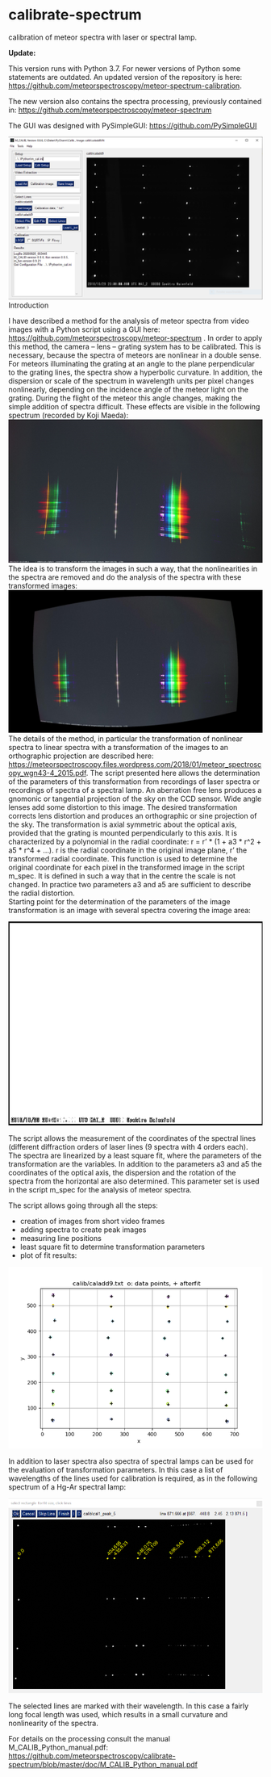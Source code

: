 # calibrate-spectrum
calibration of meteor spectra with laser or spectral lamp.

<b> Update:</b> 

This version runs with Python 3.7. For newer versions of Python some statements are outdated. An updated version of the repository is here:
https://github.com/meteorspectroscopy/meteor-spectrum-calibration.

The new version also contains the spectra processing, previously contained in:
https://github.com/meteorspectroscopy/meteor-spectrum

The GUI was designed with PySimpleGUI: https://github.com/PySimpleGUI

<img src=https://github.com/meteorspectroscopy/calibrate-spectrum/blob/master/doc/m_calib_menu.png>
Introduction

I have described a method for the analysis of meteor spectra from video images with a Python script using a GUI here: 
https://github.com/meteorspectroscopy/meteor-spectrum . 
In order to apply this method, the camera – lens – grating system has to be calibrated. This is necessary, because the spectra of meteors are nonlinear in a double sense. For meteors illuminating the grating at an angle to the plane perpendicular to the grating lines, the spectra show a hyperbolic curvature. In addition, the dispersion or scale of the spectrum in wavelength units per pixel changes nonlinearly, depending on the incidence angle of the meteor light on the grating. During the flight of the meteor this angle changes, making the simple addition of spectra difficult. These effects are visible in the following spectrum (recorded by Koji Maeda):
<img src=https://github.com/meteorspectroscopy/calibrate-spectrum/blob/master/doc/Koji%20orig.png>
The idea is to transform the images in such a way, that the nonlinearities in the spectra are removed and do the analysis of the spectra with these transformed images:
<img src=https://github.com/meteorspectroscopy/calibrate-spectrum/blob/master/doc/Koji%20transformed.png> 
The details of the method, in particular the transformation of nonlinear spectra to linear spectra with a transformation of the images to an orthographic projection are described here:
https://meteorspectroscopy.files.wordpress.com/2018/01/meteor_spectroscopy_wgn43-4_2015.pdf.
The script presented here allows the determination of the parameters of this transformation from recordings of laser spectra or recordings of spectra of a spectral lamp. 
An aberration free lens produces a gnomonic or tangential projection of the sky on the CCD sensor. Wide angle lenses add some distortion to this image. The desired transformation corrects lens distortion and produces an orthographic or sine projection of the sky. The transformation is axial symmetric about the optical axis, provided that the grating is mounted perpendicularly to this axis. It is characterized by a polynomial in the radial coordinate:
r = r’ * (1 + a3 * r^2 + a5 * r^4 + …). 
r is the radial coordinate in the original image plane, r’ the transformed radial coordinate. This function is used to determine the original coordinate for each pixel in the transformed image in the script m_spec.
It is defined in such a way that in the centre the scale is not changed.  In practice two parameters a3 and a5 are sufficient to describe the radial distortion.  
Starting point for the determination of the parameters of the image transformation is an image with several spectra covering the image area:

<img src=https://github.com/meteorspectroscopy/calibrate-spectrum/blob/master/calib/caladd9.png> 

The script allows the measurement of the coordinates of the spectral lines (different diffraction orders of laser lines (9 spectra with 4 orders each). The spectra are linearized by a least square fit, where the parameters of the transformation are the variables. In addition to the parameters a3 and a5 the coordinates of the optical axis, the dispersion and the rotation of the spectra from the horizontal are also determined. This parameter set is used in the script m_spec for the analysis of meteor spectra.

The script allows going through all the steps:
-	creation of images from short video frames
-	adding spectra to create peak images
-	measuring line positions 
-	least square fit to determine transformation parameters
-	plot of fit results:
  <img src=https://github.com/meteorspectroscopy/calibrate-spectrum/blob/master/doc/caladd9_lsfit.png>
  
In addition to laser spectra also spectra of spectral lamps can be used for the evaluation of transformation parameters. In this case a list of wavelengths of the lines used for calibration is required, as in the following spectrum of a Hg-Ar spectral lamp:

<img src=https://github.com/meteorspectroscopy/calibrate-spectrum/blob/master/doc/lamp%20calibration.PNG>

The selected lines are marked with their wavelength. In this case a fairly long focal length was used, which results in a small curvature and nonlinearity of the spectra.

For details on the processing consult the manual M_CALIB_Python_manual.pdf:
https://github.com/meteorspectroscopy/calibrate-spectrum/blob/master/doc/M_CALIB_Python_manual.pdf

